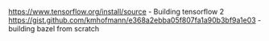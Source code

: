 https://www.tensorflow.org/install/source   - Building tensorflow 2
https://gist.github.com/kmhofmann/e368a2ebba05f807fa1a90b3bf9a1e03 - building bazel from scratch


